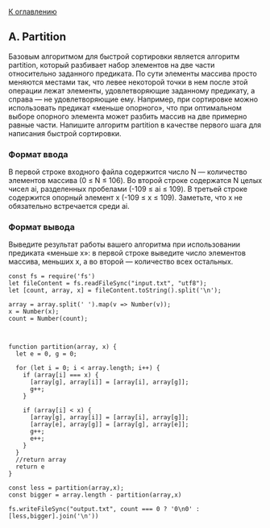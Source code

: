 [К оглавлению](https://github.com/st119149/yandex-algorithms-4.0/blob/main/README.md)

## A. Partition
Базовым алгоритмом для быстрой сортировки является алгоритм partition, который разбивает набор элементов на две части относительно заданного предиката.
По сути элементы массива просто меняются местами так, что левее некоторой точки в нем после этой операции лежат элементы, удовлетворяющие заданному предикату, а справа — не удовлетворяющие ему.
Например, при сортировке можно использовать предикат «меньше опорного», что при оптимальном выборе опорного элемента может разбить массив на две примерно равные части.
Напишите алгоритм partition в качестве первого шага для написания быстрой сортировки.

### Формат ввода
В первой строке входного файла содержится число N — количество элементов массива (0 ≤ N ≤ 106).
Во второй строке содержатся N целых чисел ai, разделенных пробелами (-109 ≤ ai ≤ 109).
В третьей строке содержится опорный элемент x (-109 ≤ x ≤ 109).
Заметьте, что x не обязательно встречается среди ai.

### Формат вывода
Выведите результат работы вашего алгоритма при использовании предиката «меньше x»: в первой строке выведите число элементов массива, меньших x, а во второй — количество всех остальных.
```
const fs = require('fs')
let fileContent = fs.readFileSync("input.txt", "utf8");
let [count, array, x] = fileContent.toString().split('\n');

array = array.split(' ').map(v => Number(v));
x = Number(x);
count = Number(count);



function partition(array, x) {
  let e = 0, g = 0;
  
  for (let i = 0; i < array.length; i++) {
    if (array[i] === x) {
      [array[g], array[i]] = [array[i], array[g]];
      g++;
    }
    
    if (array[i] < x) {
      [array[g], array[i]] = [array[i], array[g]];
      [array[e], array[g]] = [array[g], array[e]];
      g++;
      e++;
    }
  }
  //return array
  return e
}

const less = partition(array,x);
const bigger = array.length - partition(array,x)

fs.writeFileSync("output.txt", count === 0 ? '0\n0' : [less,bigger].join('\n'))
```